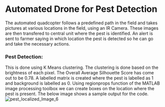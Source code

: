 # Automated Drone for Pest Detection

The automated quadcopter follows a predefined path in the field and takes pictures at various locations in the field, using an IR Camera. These images are then transfered to central unit where the pest is identified. An alert is sent to farmer saying in which location the pest is detected so he can go and take the necessary actions. 
### Pest Detection:
This is done using K Means clustering. The clustering is done based on the brightness of each pixel. The Overall Average Silhouette Score has come out to be 0.78. A labelled matrix is created where the pest is labelled as 1 and background is labelled as 0. Using regionprops function of the MATLAB image processing toolbox we can create boxes on the location where the pest is present.
The below image shows a sample output for the code.
![pest_localized_Image_6](https://github.com/user-attachments/assets/a85edada-561a-4bc1-a690-6e8619899525)
